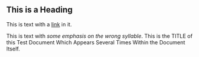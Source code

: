 This is a Heading
-----------------

This is text with a [link](./x.md) in it.

This is text with *some emphasis _on the wrong_ syllable*. This is the TITLE of this Test Document Which Appears Several Times Within the Document Itself.
